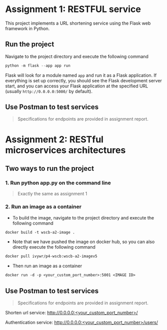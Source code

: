 # Assignment 1: RESTFUL service
This project implements a URL shortening service using the Flask web framework in Python.
## Run the project
Navigate to the project directory  and execute the following command
```python
python -m flask --app app run
```
Flask will look for a module named `app` and run it as a Flask application. If everything is set up correctly, you should see the Flask development server start, and you can access your Flask application at the specified URL (usually `http://0.0.0.0:5000/` by default).
## Use Postman to test services
> Specifications for endpoints are provided in assignment report.
# Assignment 2: RESTful microservices architectures
## Two ways to run the project
### 1. Run python app.py on the command line
> Exactly the same as assignment 1
### 2. Run an image as a container 
- To build the image, navigate to the project directory and execute the following command
```dockerfile
docker build -t wscb-a2-image . 
```
- Note that we have pushed the image on docker hub, so you can also directly execute the following command
```dockerfile
docker pull ivywr/p4-wscb:wscb-a2-imagev5
```
- Then run an image as a container
```dockerfile
docker run -d -p <your_custom_port_number>:5001 <IMAGE ID>
```
## Use Postman to test services
> Specifications for endpoints are provided in assignment report.

Shorten url service: http://0.0.0.0:<your_custom_port_number>/

Authentication service: http://0.0.0.0:<your_custom_port_number>/users/